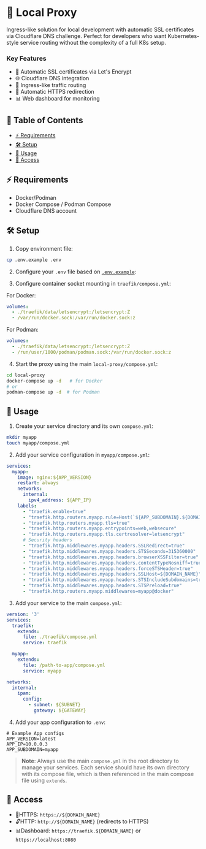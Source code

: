 # 🔄 Local Proxy

Ingress-like solution for local development with automatic SSL certificates via Cloudflare DNS challenge. Perfect for developers who want Kubernetes-style service routing without the complexity of a full K8s setup.

### Key Features
- 🔐 Automatic SSL certificates via Let's Encrypt
- 🌐 Cloudflare DNS integration
- 🚦 Ingress-like traffic routing
- 🔄 Automatic HTTPS redirection
- 📊 Web dashboard for monitoring

## 📑 Table of Contents
- [⚡ Requirements](#requirements)
- [🛠️ Setup](#setup)
- [📝 Usage](#usage)
- [🔑 Access](#access)

## ⚡ Requirements

- Docker/Podman
- Docker Compose / Podman Compose
- Cloudflare DNS account

## 🛠️ Setup

1. Copy environment file:
```bash
cp .env.example .env
```

2. Configure your `.env` file based on [`.env.example`](.env.example):

3. Configure container socket mounting in `traefik/compose.yml`:

For Docker:
```yaml
volumes:
  - ./traefik/data/letsencrypt:/letsencrypt:Z
  - /var/run/docker.sock:/var/run/docker.sock:z
```
For Podman:
```yaml
volumes:
  - ./traefik/data/letsencrypt:/letsencrypt:Z
  - /run/user/1000/podman/podman.sock:/var/run/docker.sock:z
```

4. Start the proxy using the main `local-proxy/compose.yml`:
```bash
cd local-proxy
docker-compose up -d   # for Docker
# or
podman-compose up -d  # for Podman
```

## 📝 Usage

1. Create your service directory and its own `compose.yml`:

```bash
mkdir myapp
touch myapp/compose.yml
```

2. Add your service configuration in `myapp/compose.yml`:
```yaml
services:
  myapp:
    image: nginx:${APP_VERSION}
    restart: always
    networks:
      internal:
        ipv4_address: ${APP_IP}
    labels:
      - "traefik.enable=true"
      - "traefik.http.routers.myapp.rule=Host(`${APP_SUBDOMAIN}.${DOMAIN_NAME}`)"
      - "traefik.http.routers.myapp.tls=true"
      - "traefik.http.routers.myapp.entrypoints=web,websecure"
      - "traefik.http.routers.myapp.tls.certresolver=letsencrypt"
      # Security headers
      - "traefik.http.middlewares.myapp.headers.SSLRedirect=true"
      - "traefik.http.middlewares.myapp.headers.STSSeconds=315360000"
      - "traefik.http.middlewares.myapp.headers.browserXSSFilter=true"
      - "traefik.http.middlewares.myapp.headers.contentTypeNosniff=true"
      - "traefik.http.middlewares.myapp.headers.forceSTSHeader=true"
      - "traefik.http.middlewares.myapp.headers.SSLHost=${DOMAIN_NAME}"
      - "traefik.http.middlewares.myapp.headers.STSIncludeSubdomains=true"
      - "traefik.http.middlewares.myapp.headers.STSPreload=true"
      - "traefik.http.routers.myapp.middlewares=myapp@docker"
```

3. Add your service to the main `compose.yml`:
```yaml
version: '3'
services:
  traefik:
    extends:
      file: ./traefik/compose.yml
      service: traefik

  myapp:
    extends:
      file: /path-to-app/compose.yml
      service: myapp

networks:
  internal:
    ipam:
      config:
        - subnet: ${SUBNET}
          gateway: ${GATEWAY}
```

4. Add your app configuration to `.env`:
```env
# Example App configs
APP_VERSION=latest
APP_IP=10.0.0.3
APP_SUBDOMAIN=myapp
```

> **Note**: Always use the main `compose.yml` in the root directory to manage your services. Each service should have its own directory with its compose file, which is then referenced in the main compose file using `extends`.

## 🔑 Access

- 🔐HTTPS: `https://${DOMAIN_NAME}`
- 🔓️HTTP: `http://${DOMAIN_NAME}` (redirects to HTTPS)
- 📊Dashboard: `https://traefik.${DOMAIN_NAME}` or `https://localhost:8080`